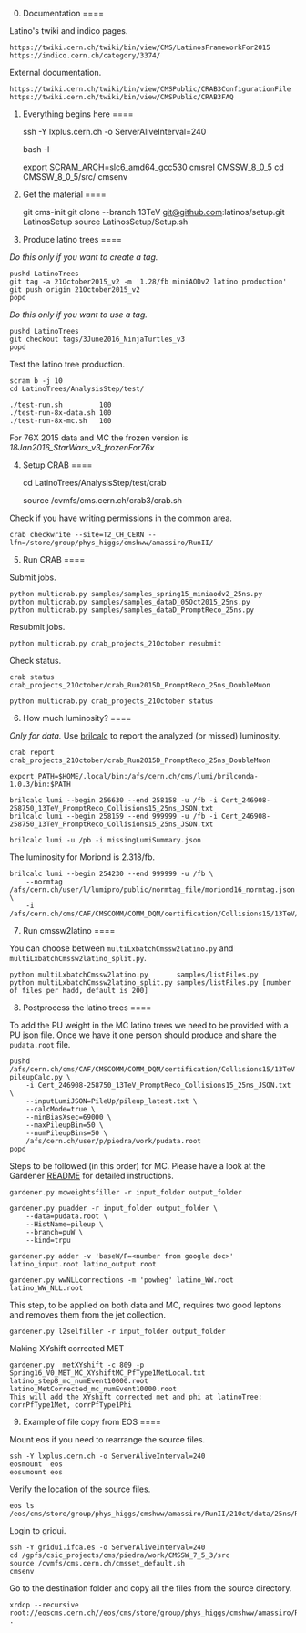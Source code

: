 0. Documentation
====

Latino's twiki and indico pages.

    https://twiki.cern.ch/twiki/bin/view/CMS/LatinosFrameworkFor2015
    https://indico.cern.ch/category/3374/

External documentation.

    https://twiki.cern.ch/twiki/bin/view/CMSPublic/CRAB3ConfigurationFile
    https://twiki.cern.ch/twiki/bin/view/CMSPublic/CRAB3FAQ


1. Everything begins here
====

    ssh -Y lxplus.cern.ch -o ServerAliveInterval=240

    bash -l

    export SCRAM_ARCH=slc6_amd64_gcc530
    cmsrel CMSSW_8_0_5
    cd CMSSW_8_0_5/src/
    cmsenv


2. Get the material
====

    git cms-init
    git clone --branch 13TeV git@github.com:latinos/setup.git LatinosSetup
    source LatinosSetup/Setup.sh


3. Produce latino trees
====

*Do this only if you want to create a tag.*

    pushd LatinoTrees
    git tag -a 21October2015_v2 -m '1.28/fb miniAODv2 latino production'
    git push origin 21October2015_v2
    popd

*Do this only if you want to use a tag.*

    pushd LatinoTrees
    git checkout tags/3June2016_NinjaTurtles_v3
    popd

Test the latino tree production.

    scram b -j 10
    cd LatinoTrees/AnalysisStep/test/

    ./test-run.sh         100
    ./test-run-8x-data.sh 100
    ./test-run-8x-mc.sh   100

For 76X 2015 data and MC the frozen version is *18Jan2016_StarWars_v3_frozenFor76x*

4. Setup CRAB
====

    cd LatinoTrees/AnalysisStep/test/crab

    source /cvmfs/cms.cern.ch/crab3/crab.sh

Check if you have writing permissions in the common area.

    crab checkwrite --site=T2_CH_CERN --lfn=/store/group/phys_higgs/cmshww/amassiro/RunII/


5. Run CRAB
====

Submit jobs.

    python multicrab.py samples/samples_spring15_miniaodv2_25ns.py
    python multicrab.py samples/samples_dataD_05Oct2015_25ns.py
    python multicrab.py samples/samples_dataD_PromptReco_25ns.py

Resubmit jobs.

    python multicrab.py crab_projects_21October resubmit

Check status.
    
    crab status crab_projects_21October/crab_Run2015D_PromptReco_25ns_DoubleMuon

    python multicrab.py crab_projects_21October status

6. How much luminosity?
====

*Only for data.* Use [brilcalc](http://cms-service-lumi.web.cern.ch/cms-service-lumi/brilwsdoc.html) to report the analyzed (or missed) luminosity.

    crab report crab_projects_21October/crab_Run2015D_PromptReco_25ns_DoubleMuon

    export PATH=$HOME/.local/bin:/afs/cern.ch/cms/lumi/brilconda-1.0.3/bin:$PATH

    brilcalc lumi --begin 256630 --end 258158 -u /fb -i Cert_246908-258750_13TeV_PromptReco_Collisions15_25ns_JSON.txt
    brilcalc lumi --begin 258159 --end 999999 -u /fb -i Cert_246908-258750_13TeV_PromptReco_Collisions15_25ns_JSON.txt

    brilcalc lumi -u /pb -i missingLumiSummary.json

    
The luminosity for Moriond is 2.318/fb.
        
    brilcalc lumi --begin 254230 --end 999999 -u /fb \
        --normtag /afs/cern.ch/user/l/lumipro/public/normtag_file/moriond16_normtag.json \
        -i /afs/cern.ch/cms/CAF/CMSCOMM/COMM_DQM/certification/Collisions15/13TeV/Reprocessing/Cert_13TeV_16Dec2015ReReco_Collisions15_25ns_JSON.txt


7. Run cmssw2latino
====

You can choose between `multiLxbatchCmssw2latino.py` and `multiLxbatchCmssw2latino_split.py`.
    
    python multiLxbatchCmssw2latino.py       samples/listFiles.py
    python multiLxbatchCmssw2latino_split.py samples/listFiles.py [number of files per hadd, default is 200]


8. Postprocess the latino trees
====

To add the PU weight in the MC latino trees we need to be provided with a PU json file. Once we have it one person should produce and share the `pudata.root` file.

    pushd /afs/cern.ch/cms/CAF/CMSCOMM/COMM_DQM/certification/Collisions15/13TeV
    pileupCalc.py \
        -i Cert_246908-258750_13TeV_PromptReco_Collisions15_25ns_JSON.txt \
        --inputLumiJSON=PileUp/pileup_latest.txt \
        --calcMode=true \
        --minBiasXsec=69000 \
        --maxPileupBin=50 \
        --numPileupBins=50 \
        /afs/cern.ch/user/p/piedra/work/pudata.root
    popd

Steps to be followed (in this order) for MC. Please have a look at the Gardener [README](https://github.com/latinos/LatinoAnalysis/blob/master/Gardener/test/README.md) for detailed instructions.

    gardener.py mcweightsfiller -r input_folder output_folder

    gardener.py puadder -r input_folder output_folder \
        --data=pudata.root \
        --HistName=pileup \
        --branch=puW \
        --kind=trpu

    gardener.py adder -v 'baseW/F=<number from google doc>' latino_input.root latino_output.root  

    gardener.py wwNLLcorrections -m 'powheg' latino_WW.root latino_WW_NLL.root

This step, to be applied on both data and MC, requires two good leptons and removes them from the jet collection.

    gardener.py l2selfiller -r input_folder output_folder


Making XYshift corrected MET

    gardener.py  metXYshift -c 809 -p Spring16_V0_MET_MC_XYshiftMC_PfType1MetLocal.txt latino_stepB_mc_numEvent10000.root latino_MetCorrected_mc_numEvent10000.root
    This will add the XYshift corrected met and phi at latinoTree: corrPfType1Met, corrPfType1Phi


9. Example of file copy from EOS
====

Mount eos if you need to rearrange the source files.

    ssh -Y lxplus.cern.ch -o ServerAliveInterval=240
    eosmount  eos
    eosumount eos

Verify the location of the source files.

    eos ls /eos/cms/store/group/phys_higgs/cmshww/amassiro/RunII/21Oct/data/25ns/Run2015D_PromptReco

Login to gridui.

    ssh -Y gridui.ifca.es -o ServerAliveInterval=240
    cd /gpfs/csic_projects/cms/piedra/work/CMSSW_7_5_3/src
    source /cvmfs/cms.cern.ch/cmsset_default.sh
    cmsenv

Go to the destination folder and copy all the files from the source directory.

    xrdcp --recursive root://eoscms.cern.ch//eos/cms/store/group/phys_higgs/cmshww/amassiro/RunII/21Oct/data/25ns/Run2015D_PromptReco .

